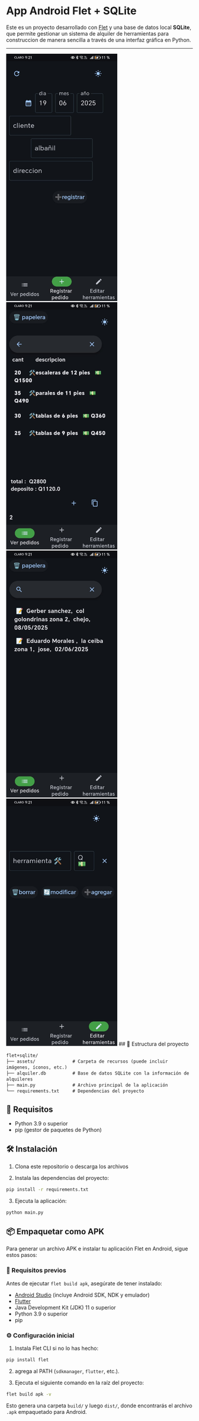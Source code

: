 # App Android Flet + SQLite

Este es un proyecto desarrollado con [Flet](https://flet.dev/) y una base de datos local **SQLite**, que permite gestionar un sistema de alquiler de herramientas para construccion de manera sencilla a través de una interfaz gráfica en Python.

---


<img src="ejemplo1.jpg" alt="multi" width="300"/>
<img src="ejemplo2.jpg" alt="multi" width="300"/>
<img src="ejemplo3.jpg" alt="multi" width="300"/>
<img src="ejemplo4.jpg" alt="multi" width="300"/>
## 📁 Estructura del proyecto

```
flet+sqlite/
├── assets/              # Carpeta de recursos (puede incluir imágenes, íconos, etc.)
├── alquiler.db          # Base de datos SQLite con la información de alquileres
├── main.py              # Archivo principal de la aplicación
└── requirements.txt     # Dependencias del proyecto
```

## 🚀 Requisitos

- Python 3.9 o superior
- pip (gestor de paquetes de Python)

## 🛠️ Instalación

1. Clona este repositorio o descarga los archivos

2. Instala las dependencias del proyecto:

```bash
pip install -r requirements.txt
```

3. Ejecuta la aplicación:

```bash
python main.py
```

## 📦 Empaquetar como APK

Para generar un archivo APK e instalar tu aplicación Flet en Android, sigue estos pasos:

### 🔧 Requisitos previos

Antes de ejecutar `flet build apk`, asegúrate de tener instalado:

- [Android Studio](https://developer.android.com/studio) (incluye Android SDK, NDK y emulador)
- [Flutter](https://docs.flutter.dev/get-started/install)
- Java Development Kit (JDK) 11 o superior
- Python 3.9 o superior
- pip

### ⚙️ Configuración inicial

1. Instala Flet CLI si no lo has hecho:

```bash
pip install flet
```

2. agrega al PATH (`sdkmanager`, `flutter`, etc.).

3. Ejecuta el siguiente comando en la raíz del proyecto:

```bash
flet build apk -v
```

Esto genera una carpeta `build/` y luego `dist/`, donde encontrarás el archivo `.apk` empaquetado para Android.




